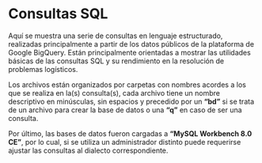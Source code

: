 # Consultas SQL
Aquí se muestra una serie de consultas en lenguaje estructurado, realizadas principalmente a partir de los datos públicos de la plataforma de Google BigQuery. Están principalmente orientadas a mostrar las utilidades básicas de las consultas SQL y su rendimiento en la resolución de problemas logísticos.

Los archivos están organizados por carpetas con nombres acordes a los que se realiza en la(s) consulta(s), cada archivo tiene un nombre descriptivo en minúsculas, sin espacios y precedido por un **“bd”** si se trata de un archivo para crear la base de datos o una **“q”** en caso de ser una consulta.

Por último, las bases de datos fueron cargadas a **“MySQL Workbench 8.0 CE”**, por lo cual, si se utiliza un administrador distinto puede requerirse ajustar las consultas al dialecto correspondiente.
